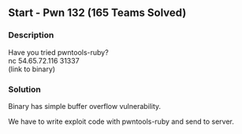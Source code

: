 Start - Pwn 132 (165 Teams Solved)
-------------
### Description
Have you tried pwntools-ruby?<br>
nc 54.65.72.116 31337<br>
(link to binary)

### Solution
Binary has simple buffer overflow vulnerability.

We have to write exploit code with pwntools-ruby and send to server.

